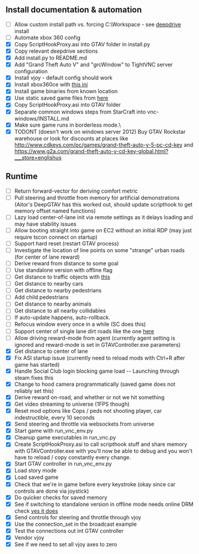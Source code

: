 Install documentation & automation
----------------------------------
- [ ] Allow custom install path vs. forcing C:\Workspace - see [deepdrive](https://github.com/crizCraig/deepdrive/blob/master/README.md) install
- [ ] Automate xbox 360 config
- [x] Copy ScriptHookProxy.asi into GTAV folder in install.py
- [x] Copy relevant deepdrive sections
- [x] Add install.py to README.md
- [x] Add "Grand Theft Auto V" and "grcWindow" to TightVNC server configuration
- [x] Install vjoy - default config should work
- [x] Install xbox360ce with [this ini](https://gist.github.com/crizCraig/f680f65653641412eba28c3c47421bcf)
- [x] Install game binaries from known location
- [x] Use static saved game files from [here](https://www.dropbox.com/sh/k1osqcufsubo754/AADCeXM4I1iYRz19bdO12pOba?dl=0)
- [x] Copy ScriptHookProxy.asi into GTAV folder
- [x] Separate common windows steps from StarCraft into vnc-windows/INSTALL.md
- [x] Make sure game runs in borderless mode.\
- [x] TODONT (doesn't work on windows server 2012) Buy GTAV Rockstar warehouse or look for discounts at places like http://www.cdkeys.com/pc/games/grand-theft-auto-v-5-pc-cd-key and https://www.g2a.com/grand-theft-auto-v-cd-key-global.html?___store=englishus

Runtime
-------
- [ ] Return forward-vector for deriving comfort metric
- [ ] Pull steering and throttle from memory for artificial demonstrations (Aitor's DeepGTAV has this worked out, should update scripthook to get memory offset named functions)
- [ ] Lazy load center-of-lane init via remote settings as it delays loading and may have stability issues
- [ ] Allow booting straight into game on EC2 without an initial RDP (may just require tscon connect on startup)
- [ ] Support hard reset (restart GTAV process)
- [ ] Investigate the location of line points on some "strange" urban roads (for center of lane reward)
- [ ] Derive reward from distance to some goal
- [ ] Use standalone version with offline flag
- [ ] Get distance to traffic objects with [this](https://docs.google.com/document/d/1RftRxeoOdGSleWK0wgewHAoMHBqpXGXXwi8UlH92_KE/edit?usp=sharing)
- [ ] Get distance to nearby cars
- [ ] Get distance to nearby pedestrians
- [ ] Add child pedestrians
- [ ] Get distance to nearby animals
- [ ] Get distance to all nearby collidables
- [ ] If auto-update happens, auto-rollback.
- [ ] Refocus window every once in a while (SC does this)
- [ ] Support center of single lane dirt roads like the one [here](https://www.dropbox.com/s/gb5mj5qdymqem67/Screenshot%202016-10-28%2011.48.35.png?dl=0)
- [ ] Allow driving reward-mode from agent (currently agent setting is ignored and reward-mode is set in GTAVController.exe parameters)
- [x] Get distance to center of lane
- [x] Fix ASI startup issue (currently need to reload mods with Ctrl+R after game has started)
- [x] Handle Social Club login blocking game load -- Launching through steam fixes this
- [x] Change to hood camera programmatically (saved game does not reliably set this)
- [x] Derive reward on-road, and whether or not we hit something
- [x] Get video streaming to universe (1FPS though)
- [x] Reset mod options like Cops / peds not shooting player, car indestructible, every 10 seconds
- [x] Send steering and throttle via websockets from universe
- [x] Start game with run_vnc_env.py
- [x] Cleanup game executables in run_vnc.py 
- [x] Create ScriptHookProxy.asi to call scripthook stuff and share memory with GTAVController.exe with you'll now be able to debug and you won't have to reload / copy constantly every change.
- [x] Start GTAV controller in run_vnc_env.py
- [x] Load story mode
- [x] Load saved game
- [x] Check that we're in game before every keystroke (okay since car controls are done via joystick)
- [x] Do quicker checks for saved memory
- [x] See if switching to standalone version in offline mode needs online DRM check [yes it does](https://www.amazon.com/Grand-Theft-Auto-V-PC/product-reviews/B00KVXB5YQ/ref=cm_cr_arp_d_viewopt_kywd?ie=UTF8&showViewpoints=1&sortBy=recent&pageNumber=1&filterByKeyword=social+club)
- [x] Send controls for steering and throttle through vjoy
- [x] Use the connection_set in the broadcast example
- [x] Test the connections out int GTAV controller
- [x] Vendor vjoy
- [x] See if we need to set all vjoy axes to zero
